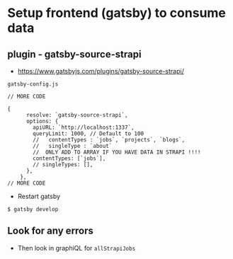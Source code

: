 # Setup frontend (gatsby) to consume data
## plugin - gatsby-source-strapi
* https://www.gatsbyjs.com/plugins/gatsby-source-strapi/

`gatsby-config.js`

```
// MORE CODE

{
      resolve: `gatsby-source-strapi`,
      options: {
        apiURL: `http://localhost:1337`,
        queryLimit: 1000, // Default to 100
        //   contentTypes : `jobs`, `projects`, `blogs`,
        //   singleType : `about`
        //  ONLY ADD TO ARRAY IF YOU HAVE DATA IN STRAPI !!!!
        contentTypes: [`jobs`],
        // singleTypes: [],
      },
    },
// MORE CODE
```

* Restart gatsby

`$ gatsby develop`

## Look for any errors
* Then look in graphiQL for `allStrapiJobs`
